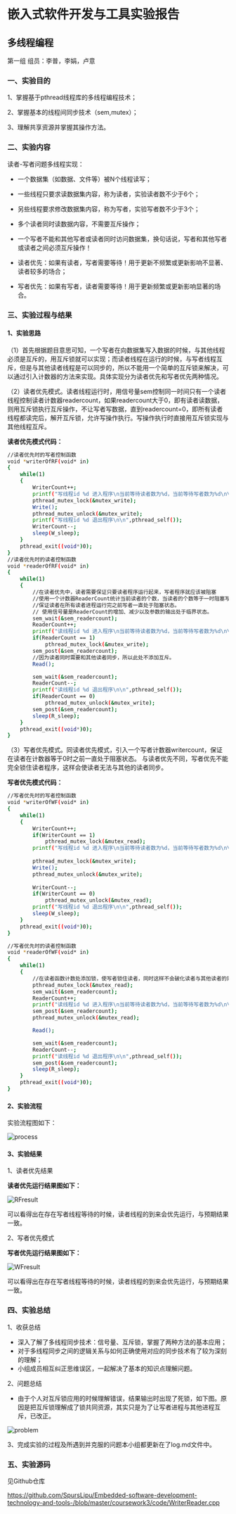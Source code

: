 # 嵌入式软件开发与工具实验报告

## 多线程编程

第一组 组员：李普，李娟，卢意

### 一、实验目的

1、掌握基于pthread线程库的多线程编程技术；

2、掌握基本的线程间同步技术（sem,mutex）；

3、理解共享资源并掌握其操作方法。

### 二、实验内容

读者-写者问题多线程实现：
- 一个数据集（如数据、文件等）被N个线程读写；

- 一些线程只要求读数据集内容，称为读者，实验读者数不少于6个；

- 另些线程要求修改数据集内容，称为写者，实验写者数不少于3个；

- 多个读者同时读数据内容，不需要互斥操作；

- 一个写者不能和其他写者或读者同时访问数据集，换句话说，写者和其他写者或读者之间必须互斥操作！

- 读者优先：如果有读者，写者需要等待！用于更新不频繁或更新影响不显著、读者较多的场合；

- 写者优先：如果有写者，读者需要等待！用于更新频繁或更新影响显著的场合。

### 三、实验过程与结果

#### 1、实验思路

（1）首先根据题目意思可知，一个写者在向数据集写入数据的时候，与其他线程必须是互斥的，用互斥锁就可以实现；而读者线程在运行的时候，与写者线程互斥，但是与其他读者线程是可以同步的，所以不能用一个简单的互斥锁来解决，可以通过引入计数器的方法来实现。具体实现分为读者优先和写者优先两种情况。

（2）读者优先模式。读者线程运行时，用信号量sem控制同一时间只有一个读者线程控制读者计数器readercount，如果readercount大于0，即有读者读数据，则用互斥锁执行互斥操作，不让写者写数据，直到readercount=0，即所有读者线程都读完后，解开互斥锁，允许写操作执行。写操作执行时直接用互斥锁实现与其他线程互斥。

**读者优先模式代码：**


```bash
//读者优先时的写者控制函数
void *writerOfRF(void* in)
{
	while(1)
	{
		WriterCount++;
		printf("写线程id %d 进入程序\n当前等待读者数为%d，当前等待写者数为%d\n\n",pthread_self(),ReaderCount,WriterCount);
		pthread_mutex_lock(&mutex_write);
		Write();
		pthread_mutex_unlock(&mutex_write);
		printf("写线程id %d 退出程序\n\n",pthread_self());
		WriterCount--;
		sleep(W_sleep);
	}
	pthread_exit((void*)0);
}
//读者优先时的读者控制函数
void *readerOfRF(void* in)
{
	while(1)
	{   
        //在读者优先中，读者需要保证只要读者程序运行起来，写者程序就应该被阻塞
        //使用一个计数器ReaderCount统计当前读者的个数，当读者的个数等于一时阻塞写者
        //保证读者在所有读者进程运行完之前写者一直处于阻塞状态。
        // 使用信号量是ReaderCount的增加、减少以及参数的输出处于临界状态。
		sem_wait(&sem_readercount);
		ReaderCount++;
		printf("读线程id %d 进入程序\n当前等待读者数为%d，当前等待写者数为%d\n\n",pthread_self(),ReaderCount,WriterCount);
		if(ReaderCount == 1)
			pthread_mutex_lock(&mutex_write);
		sem_post(&sem_readercount);
        //因为读者同时需要和其他读者同步，所以此处不添加互斥。
		Read();

		sem_wait(&sem_readercount);
		ReaderCount--;
		printf("读线程id %d 退出程序\n\n",pthread_self());
		if(ReaderCount == 0)
			pthread_mutex_unlock(&mutex_write);
		sem_post(&sem_readercount);
		sleep(R_sleep);
	}
	pthread_exit((void*)0);
}
```


（3）写者优先模式。同读者优先模式，引入一个写者计数器writercount，保证在读者在计数器等于0时之前一直处于阻塞状态。
    与读者优先不同，写者优先不能完全锁住读者程序，这样会使读者无法与其他的读者同步。

**写者优先模式代码：**

```bash
//写者优先时的写者控制函数
void *writerOfWF(void* in)
{
	while(1)
	{
		WriterCount++;
		if(WriterCount == 1)
			pthread_mutex_lock(&mutex_read);
		printf("写线程id %d 进入程序\n当前等待读者数为%d，当前等待写者数为%d\n\n",pthread_self(),ReaderCount,WriterCount);
		
		pthread_mutex_lock(&mutex_write);
		Write();
		pthread_mutex_unlock(&mutex_write);
		
		WriterCount--;
		if(WriterCount == 0)
			pthread_mutex_unlock(&mutex_read);
		printf("写线程id %d 退出程序\n\n",pthread_self());
		sleep(W_sleep);
	}
	pthread_exit((void*)0);
}

//写者优先时的读者控制函数
void *readerOfWF(void* in)
{
	while(1)
	{
        //在读者函数计数处添加锁，使写者锁住读者，同时这样不会破化读者与其他读者的同步性。
		pthread_mutex_lock(&mutex_read);
		sem_wait(&sem_readercount);
		ReaderCount++;
		printf("读线程id %d 进入程序\n当前等待读者数为%d，当前等待写者数为%d\n\n",pthread_self(),ReaderCount,WriterCount);
		sem_post(&sem_readercount);
		pthread_mutex_unlock(&mutex_read);

		Read();

		sem_wait(&sem_readercount);
		ReaderCount--;
		printf("读线程id %d 退出程序\n\n",pthread_self());
		sem_post(&sem_readercount);
		sleep(R_sleep);
	}
	pthread_exit((void*)0);
}
```

#### 2、实验流程

实验流程图如下：

![process](https://github.com/SpursLipu/Embedded-software-development-technology-and-tools-/blob/master/coursework3/images/process.png)

#### 3、实验结果

1、读者优先结果

**读者优先运行结果图如下：**

![RFresult](https://github.com/SpursLipu/Embedded-software-development-technology-and-tools-/blob/master/coursework3/images/result1.png)

可以看得出在存在写者线程等待的时候，读者线程的到来会优先运行，与预期结果一致。

2、写者优先模式

**写者优先运行结果图如下：**

![WFresult](https://github.com/SpursLipu/Embedded-software-development-technology-and-tools-/blob/master/coursework3/images/result2.png)

可以看得出在存在写者线程等待的时候，读者线程的到来会优先运行，与预期结果一致。



### 四、实验总结

1、收获总结

- 深入了解了多线程同步技术：信号量、互斥锁，掌握了两种方法的基本应用；
- 对于多线程同步之间的逻辑关系与如何正确使用对应的同步技术有了较为深刻的理解；
- 小组成员相互纠正思维误区，一起解决了基本的知识点理解问题。

2、问题总结

- 由于个人对互斥锁应用的时候理解错误，结果输出时出现了死锁，如下图。原因是把互斥锁理解成了锁共同资源，其实只是为了让写者进程与其他进程互斥，已改正。

![problem](https://github.com/SpursLipu/Embedded-software-development-technology-and-tools-/blob/master/coursework3/images/problem1.png)

3、完成实验的过程及所遇到并克服的问题本小组都更新在了log.md文件中。



### 五、实验源码

见Github仓库

https://github.com/SpursLipu/Embedded-software-development-technology-and-tools-/blob/master/coursework3/code/WriterReader.cpp
